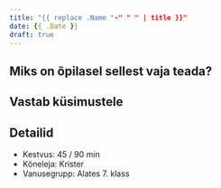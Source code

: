 ```yaml
---
title: "{{ replace .Name "-" " " | title }}"
date: {{ .Date }}
draft: true
---
```




## Miks on õpilasel sellest vaja teada?



## Vastab küsimustele



## Detailid

- Kestvus: 45 / 90 min
- Kõneleja: Krister
- Vanusegrupp: Alates 7. klass